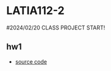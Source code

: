 # LATIA112-2 
#2024/02/20 CLASS PROJECT START!

## hw1
- [source code](https://github.com/41257050O/LATIA112-2/tree/main/HW1)
